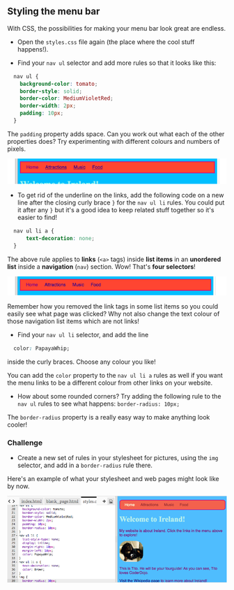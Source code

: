## Styling the menu bar

With CSS, the possibilities for making your menu bar look great are endless. 

- Open the `styles.css` file again \(the place where the cool stuff happens!\).

- Find your `nav ul` selector and add more rules so that it looks like this:

```css
  nav ul {
    background-color: tomato;
    border-style: solid;
    border-color: MediumVioletRed;
    border-width: 2px;
    padding: 10px;
  }
```

The `padding` property adds space. Can you work out what each of the other properties does? Try experimenting with different colours and numbers of pixels.  

![Menu bar with borders and padding added](images/egMenuBarMoreStyle.png)

- To get rid of the underline on the links, add the following code on a new line after the closing curly brace `}` for the `nav ul li` rules. You could put it after any `}` but it's a good idea to keep related stuff together so it's easier to find!

```css
  nav ul li a {
      text-decoration: none;
  }
```
   
The above rule applies to **links** \(`<a>` tags\) inside **list items** in an **unordered list** inside a **navigation** \(`nav`\) section. Wow! That's **four selectors**! 

![Menu bar with link underlining removed](images/egMenuBarNoUnderline.png)

Remember how you removed the link tags in some list items so you could easily see what page was clicked? Why not also change the text colour of those navigation list items which are not links! 

- Find your `nav ul li` selector, and add the line 
```css
  color: PapayaWhip;
```
inside the curly braces. Choose any colour you like! 
  
You can add the `color` property to the `nav ul li a` rules as well if you want the menu links to be a different colour from other links on your website.

- How about some rounded corners? Try adding the following rule to the `nav ul` rules to see what happens: `border-radius: 10px;`
  
The `border-radius` property is a really easy way to make anything look cooler! 

### Challenge

- Create a new set of rules in your stylesheet for pictures, using the `img` selector, and add in a `border-radius` rule there.  

Here's an example of what your stylesheet and web pages might look like by now. 

![Example of stylesheet and web page](images/egMenuBarFullStyles.png)
